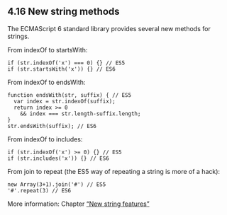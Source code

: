 <h2>4.16 New string methods</h2>

The ECMAScript 6 standard library provides several new methods for strings.

From indexOf to startsWith:
```
if (str.indexOf('x') === 0) {} // ES5
if (str.startsWith('x')) {} // ES6
```

From indexOf to endsWith:
```
function endsWith(str, suffix) { // ES5
  var index = str.indexOf(suffix);
  return index >= 0
    && index === str.length-suffix.length;
}
str.endsWith(suffix); // ES6
```

From indexOf to includes:
```
if (str.indexOf('x') >= 0) {} // ES5
if (str.includes('x')) {} // ES6
```

From join to repeat (the ES5 way of repeating a string is more of a hack):
```
new Array(3+1).join('#') // ES5
'#'.repeat(3) // ES6
```

More information: Chapter [“New string features”](http://exploringjs.com/es6/ch_strings.html#ch_strings)